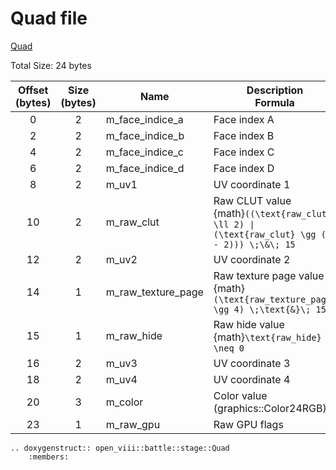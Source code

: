 Quad file
=====
[Quad](https://wiki.ffrtt.ru/index.php?title=FF8/FileFormat_X#Quad)

Total Size: 24 bytes

| Offset (bytes) | Size (bytes) | Name               | Description </br>Formula                                                                         |
|:--------------:|:------------:|--------------------|--------------------------------------------------------------------------------------------------|
|       0        |      2       | m_face_indice_a    | Face index A                                                                                     |
|       2        |      2       | m_face_indice_b    | Face index B                                                                                     |
|       4        |      2       | m_face_indice_c    | Face index C                                                                                     |
|       6        |      2       | m_face_indice_d    | Face index D                                                                                     |
|       8        |      2       | m_uv1              | UV coordinate 1                                                                                  |
|       10       |      2       | m_raw_clut         | Raw CLUT value </br>{math}`((\text{raw_clut} \ll 2) ∣ (\text{raw_clut} \gg (16 - 2))) \;\&\; 15` |
|       12       |      2       | m_uv2              | UV coordinate 2                                                                                  |
|       14       |      1       | m_raw_texture_page | Raw texture page value </br>{math}`(\text{raw_texture_page} \gg 4) \;\text{&}\; 15`              |
|       15       |      1       | m_raw_hide         | Raw hide value </br>{math}`\text{raw_hide} \neq 0`                                                 |
|       16       |      2       | m_uv3              | UV coordinate 3                                                                                  |
|       18       |      2       | m_uv4              | UV coordinate 4                                                                                  |
|       20       |      3       | m_color            | Color value </br>(graphics::Color24RGB)                                                          |
|       23       |      1       | m_raw_gpu          | Raw GPU flags                                                                                    |

```{eval-rst}
.. doxygenstruct:: open_viii::battle::stage::Quad
    :members:
```